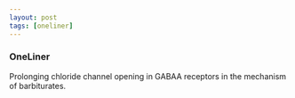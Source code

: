 ```yaml
---
layout: post
tags: [oneliner]
---
```



### OneLiner

Prolonging chloride channel opening in GABAA receptors in the mechanism of barbiturates.
